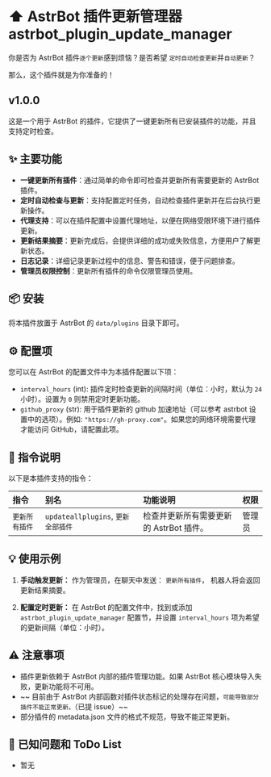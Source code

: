 # ⬆️ AstrBot 插件更新管理器 astrbot_plugin_update_manager

你是否为 AstrBot 插件`逐个更新`感到烦恼？是否希望 `定时自动检查更新`并`自动更新`？

那么，这个插件就是为你准备的！

## v1.0.0

这是一个用于 AstrBot 的插件，它提供了一键更新所有已安装插件的功能，并且支持定时检查。

## ✨ 主要功能

- **一键更新所有插件**：通过简单的命令即可检查并更新所有需要更新的 AstrBot 插件。
- **定时自动检查与更新**：支持配置定时任务，自动检查插件更新并在后台执行更新操作。
- **代理支持**：可以在插件配置中设置代理地址，以便在网络受限环境下进行插件更新。
- **更新结果摘要**：更新完成后，会提供详细的成功或失败信息，方便用户了解更新状态。
- **日志记录**：详细记录更新过程中的信息、警告和错误，便于问题排查。
- **管理员权限控制**：更新所有插件的命令仅限管理员使用。

## 📦 安装

将本插件放置于 AstrBot 的 `data/plugins` 目录下即可。

## ⚙️ 配置项

您可以在 AstrBot 的配置文件中为本插件配置以下项：

- `interval_hours` (int): 插件定时检查更新的间隔时间（单位：小时，默认为 `24` 小时）。设置为 `0` 则禁用定时更新功能。
- `github_proxy` (str): 用于插件更新的 github 加速地址（可以参考 astrbot 设置中的选项）。例如: `"https://gh-proxy.com"`。如果您的网络环境需要代理才能访问 GitHub，请配置此项。

## 🚀 指令说明

以下是本插件支持的指令：

| 指令           | 别名                               | 功能说明                                | 权限   |
| :------------- | :--------------------------------- | :-------------------------------------- | :----- |
| `更新所有插件` | `updateallplugins`, `更新全部插件` | 检查并更新所有需要更新的 AstrBot 插件。 | 管理员 |

## 💡 使用示例

1.  **手动触发更新：**
    作为管理员，在聊天中发送：
    `更新所有插件`，
    机器人将会返回更新结果摘要。

2.  **配置定时更新：**
    在 AstrBot 的配置文件中，找到或添加 `astrbot_plugin_update_manager` 配置节，并设置 `interval_hours` 项为希望的更新间隔（单位：小时）。

## ⚠️ 注意事项

- 插件更新依赖于 AstrBot 内部的插件管理功能。如果 AstrBot 核心模块导入失败，更新功能将不可用。
- ~~ 目前由于 AstrBot 内部函数对插件状态标记的处理存在问题，`可能导致部分插件不能正常更新。`（已提 issue）~~
- 部分插件的 metadata.json 文件的格式不规范，导致不能正常更新。

## 🐞 已知问题和 ToDo List

- 暂无
